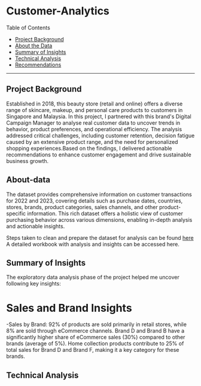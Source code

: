 # Customer-Analytics

Table of Contents

- [Project Background](#project-background)
- [About the Data](#about-data)
- [Summary of Insights](#summary-of-insights)
- [Technical Analysis](#technical-analysis)
- [Recommendations](#recommendations)

***

## Project Background
Established in 2018, this beauty store (retail and online) offers a diverse range of skincare, makeup, and personal care products to customers in Singapore and Malaysia. In this project, I partnered with this brand's Digital Campaign Manager to analyse real customer data to uncover trends in behavior, product preferences, and operational efficiency. The analysis addressed critical challenges, including customer retention, decision fatigue caused by an extensive product range, and the need for personalized shopping experiences.Based on the findings, I delivered actionable recommendations to enhance customer engagement and drive sustainable business growth.

## About-data

The dataset provides comprehensive information on customer transactions for 2022 and 2023, covering details such as purchase dates, countries, stores, brands, product categories, sales channels, and other product-specific information. This rich dataset offers a holistic view of customer purchasing behavior across various dimensions, enabling in-depth analysis and actionable insights.

Steps taken to clean and prepare the dataset for analysis can be found [here](Masters-projects/Customer%20Analytics/Data%20cleaning%20Customer.pdf)
A detailed workbook with analysis and insights can be accessed here.

## Summary of Insights

The exploratory data analysis phase of the project helped me uncover following key insights:

# Sales and Brand Insights

-Sales by Brand:
  92% of products are sold primarily in retail stores, while 8% are sold through eCommerce channels.
  Brand D and Brand B have a significantly higher share of eCommerce sales (30%) compared to other brands (average of 5%).
  Home collection products contribute to 25% of total sales for Brand D and Brand F, making it a key category for these brands.


## Technical Analysis
